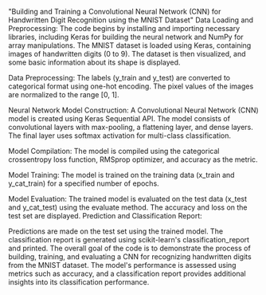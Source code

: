 
"Building and Training a Convolutional Neural Network (CNN) for Handwritten Digit Recognition using the MNIST Dataset"
Data Loading and Preprocessing:
The code begins by installing and importing necessary libraries, including Keras for building the neural network and NumPy for array manipulations.
The MNIST dataset is loaded using Keras, containing images of handwritten digits (0 to 9).
The dataset is then visualized, and some basic information about its shape is displayed.

Data Preprocessing:
The labels (y_train and y_test) are converted to categorical format using one-hot encoding.
The pixel values of the images are normalized to the range [0, 1].

Neural Network Model Construction:
A Convolutional Neural Network (CNN) model is created using Keras Sequential API.
The model consists of convolutional layers with max-pooling, a flattening layer, and dense layers.
The final layer uses softmax activation for multi-class classification.

Model Compilation:
The model is compiled using the categorical crossentropy loss function, RMSprop optimizer, and accuracy as the metric.

Model Training:
The model is trained on the training data (x_train and y_cat_train) for a specified number of epochs.

Model Evaluation:
The trained model is evaluated on the test data (x_test and y_cat_test) using the evaluate method.
The accuracy and loss on the test set are displayed.
Prediction and Classification Report:

Predictions are made on the test set using the trained model.
The classification report is generated using scikit-learn's classification_report and printed.
The overall goal of the code is to demonstrate the process of building, training, and evaluating a CNN for recognizing handwritten digits from the MNIST dataset. The model's performance is assessed using metrics such as accuracy, and a classification report provides additional insights into its classification performance.






